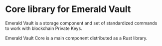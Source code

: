 # Core library for Emerald Vault

Emerald Vault is a storage component and set of standardized commands to work with blockchain Private Keys. 

Emerald Vault Core is a main component distributed as a Rust library.
